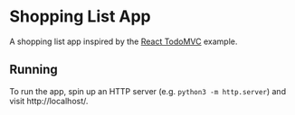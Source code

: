 # Shopping List App
A shopping list app inspired by the [React TodoMVC](http://todomvc.com/examples/react/) example.

## Running

To run the app, spin up an HTTP server (e.g. `python3 -m http.server`) and visit http://localhost/.
